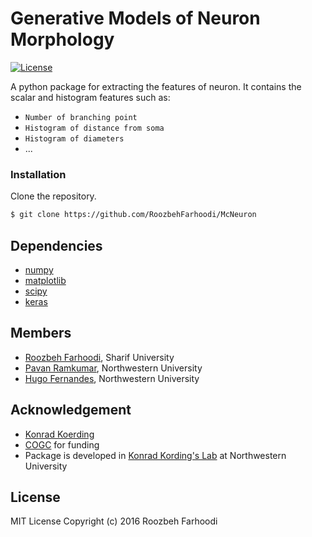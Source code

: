 # Generative Models of Neuron Morphology
[![License](https://img.shields.io/badge/license-MIT-blue.svg?style=flat)](https://github.com/RoozbehFarhoodi/McNeuron/blob/master/LICENCE) 

A python package for extracting the features of neuron. It contains the scalar and histogram features such as:
 - `Number of branching point`
 - `Histogram of distance from soma`
 - `Histogram of diameters`
 - ...

### Installation

Clone the repository.

```bash
$ git clone https://github.com/RoozbehFarhoodi/McNeuron
```
## Dependencies

- [numpy](http://www.numpy.org/)
- [matplotlib](http://matplotlib.org/)
- [scipy](https://www.scipy.org/)
- [keras](https://keras.io/)

## Members

- [Roozbeh Farhoodi](http://kordinglab.com/people/roozbeh_farhoodi/index.html), Sharif University
- [Pavan Ramkumar](http://kordinglab.com/people/pavan_ramkumar/index.html), Northwestern University
- [Hugo Fernandes](http://kordinglab.com/people/hugo_fernandes/index.html), Northwestern University

## Acknowledgement

- [Konrad Koerding](http://kordinglab.com)
- [COGC](http://cogc.ir/) for funding
- Package is developed in [Konrad Kording's Lab](http://kordinglab.com/) at Northwestern University

## License

MIT License Copyright (c) 2016 Roozbeh Farhoodi
